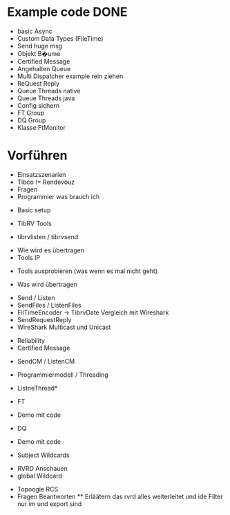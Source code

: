 # Example code DONE
* basic Async
* Custom Data Types (FileTime)
* Send huge msg
* Objekt B�ume
* Certified Message
* Angehalten Queue
* Multi Dispatcher example rein ziehen
* ReQuest Reply
* Queue Threads native
* Queue Threads java
* Config sichern
* FT Group
* DQ Group
* Klasse FtMonitor

# Vorführen
- Einsatzszenarien
- Tibco != Rendevouz
- Fragen
- Programmier was brauch ich
* Basic setup
- TibRV Tools
* tibrvlisten / tibrvsend
- Wie wird es übertragen
- Tools IP
* Tools ausprobieren (was wenn es mal nicht geht)
- Was wird übertragen
* Send / Listen
* SendFiles / ListenFiles
* FilTimeEncoder -> TibrvDate Vergleich mit Wireshark
* SendRequestReply
* WireShark Multicast und Unicast
- Reliability
- Certified Message
* SendCM / ListenCM
- Programmiermodell / Threading
* ListneThread*
- FT
* Demo mit code
- DQ
* Demo mit code
- Subject Wildcards
* RVRD Anschauen
* global Wildcard
- Topoogie RCS
- Fragen Beantworten
** Erläätern das rvrd alles weiterleitet und ide Filter nur im und export sind

